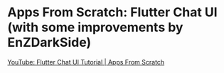 # Apps From Scratch: Flutter Chat UI (with some improvements by EnZDarkSide)

[YouTube: Flutter Chat UI Tutorial | Apps From Scratch](https://youtu.be/h-igXZCCrrc)
